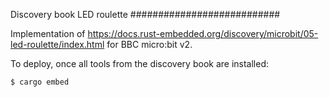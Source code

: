 Discovery book LED roulette
###########################

Implementation of https://docs.rust-embedded.org/discovery/microbit/05-led-roulette/index.html for BBC micro:bit v2.

To deploy, once all tools from the discovery book are installed:

    $ cargo embed